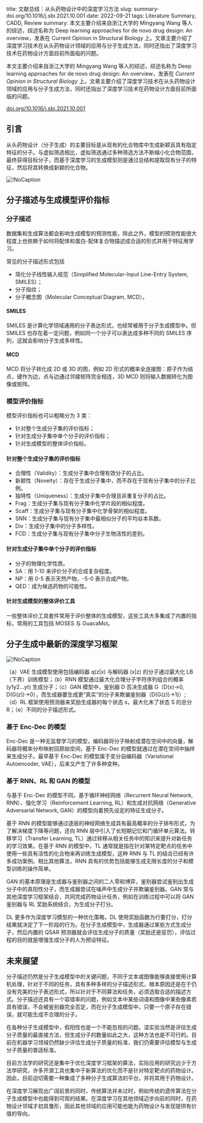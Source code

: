 title: 文献总结｜从头药物设计中的深度学习方法
slug:  summary-doi.org/10.1016/j.sbi.2021.10.001
date: 2022-09-21
tags: Literature Summary, CADD, Review
summary: 本文主要介绍来自浙江大学的 Mingyang Wang 等人的综述，综述名称为 Deep learning approaches for de novo drug design: An overview，发表在 Current Opinion in Structural Biology 上。文章主要介绍了深度学习技术在从头药物设计领域的应用与分子生成方法，同时还指出了深度学习技术在药物设计方面目前所面临的问题。

本文主要介绍来自浙江大学的 Mingyang Wang 等人的综述，综述名称为 Deep learning approaches for de novo drug design: An overview，发表在 *Current Opinion in Structural Biology* 上。文章主要介绍了深度学习技术在从头药物设计领域的应用与分子生成方法，同时还指出了深度学习技术在药物设计方面目前所面临的问题。

<i class="fa-solid fa-arrow-up-right-from-square"></i> [doi.org/10.1016/j.sbi.2021.10.001](https://doi.org/10.1016/j.sbi.2021.10.001)

## 引言

从头药物设计（分子生成）的主要目标是从现有的化合物库中生成新颖且具有指定特征的分子。与虚拟筛选相比，虚拟筛选通过多种筛选方法不断缩小化合物范围，最终获得目标分子，而基于深度学习的生成模型则是通过总结和提取现有分子的特征，然后将其转换成新颖的化合物。

![!NoCaption](https://storage.live.com/items/4D18B16B8E0B1EDB!7638?authkey=ALYpzW-ZQ_VBXTU)

## 分子描述与生成模型评价指标

### 分子描述

数据集和生成算法都会影响生成模型的预测性能，除此之外，模型的预测性能很大程度上也依赖于如何将配体和蛋白-配体复合物描述成合适的形式并用于特征用学习。

常见的分子描述形式包括

- 简化分子线性输入规范（Simplified Molecular-Input Line-Entry System, SMILES）；
- 分子指纹；
- 分子概念图（Molecular Conceptual Diagram, MCD）。


#### SMILES

SMILES 是计算化学领域通用的分子表达形式，也经常被用于分子生成模型中。但 SMILES 也存在着一定问题，例如同一个分子可以表达成多种不同的 SMILES 序列，这就会影响分子生成多样性。

#### MCD

MCD 将分子转化成 2D 或 3D 的图，例如 2D 形式的概率全连接图：原子作为结点，键作为边，点与边通过邻接矩阵完全相连，3D MCD 则将输入数据转化为图像或矩阵。

### 模型评价指标

模型评价指标也可以粗略分为 3 类：

- 针对整个生成分子集的评价指标；
- 针对生成分子集中单个分子的评价指标；
- 针对生成模型的整体评价指标。

#### 针对整个生成分子集的评价指标

- 合理性（Validity）：生成分子集中合理有效分子的占比。
- 新颖性（Novelty）：存在于生成分子集中，而不存在于现有分子集中的分子比例。
- 独特性（Uniqueness）：生成分子集中合理且非重复分子的占比。
- Frag：生成分子集与现有分子集中化学片段的相似程度。
- Scaff：生成分子集与现有分子集中化学骨架的相似程度。
- SNN：生成分子集与现有分子集中最相似分子的平均谷本系数。
- Div：生成分子集中的分子多样性。
- FCD：生成分子集与现有分子集中分子生物活性的差别。

#### 针对生成分子集中单个分子的评价指标

- 分子的物理化学性质。
- SA：用 1-10 来评价分子的合成复杂程度。
- NP：用 0-5 表示天然产物，-5-0 表示合成产物。
- QED：成为候选药物的可能性。

#### 针对生成模型的整体评价工具

一些整体评价工具套件常用于评价整体的生成模型，这些工具大多集成了内置的指标，常用的工具包括 MOSES 与 GuacaMol。

## 分子生成中最新的深度学习框架

![!NoCaption](https://storage.live.com/items/4D18B16B8E0B1EDB!7639?authkey=ALYpzW-ZQ_VBXTU)

<p class="intro">（a）VAE 生成模型使用包括编码器 q(z|x) 与解码器 (x|z) 的分子通过最大化 LB（下界）训练模型；（b）RNN 模型通过最大化合理分子字符序列组合的概率 (y1y2…yt) 生成分子；（c）GAN 模型中，鉴别器 D 否决生成器 G（D(x)→0, D(G(z))→0），而生成器要生成更“真实”的分子来欺骗鉴别器（D(G(z))→1)）;（d）RL 框架使用预测器来奖励生成器的每个状态 s，最大化末了状态 S 的总分 R；（e）不同的分子描述形式。</p>

### 基于 Enc-Dec 的模型

Enc-Dec 是一种无监督学习的模型，编码器将分子映射成潜在空间中的向量，解码器将概率分布映射回原始空间，基于 Enc-Dec 的模型就通过在潜在空间中抽样来生成分子。最早基于 Enc-Dec 的模型属于变分自编码器（Variational Autoencoder, VAE），后来又产生了许多种变种。

### 基于 RNN、RL 和 GAN 的模型

与基于 Enc-Dec 的模型不同，基于循环神经网络（Recurrent Neural Network, RNN）、强化学习（Reinforcement
Learning, RL）和生成对抗网络（Generative Adversarial
Network, GAN）的模型向着预先设定的特征生成分子。

基于 RNN 的模型能够通过逐层的神经网络生成具有最高概率的分子排布形式，为了解决梯度下降等问题，还向 RNN 层中引入了长短期记忆和门循环单元算法。转移学习（Transfer Learning, TL）通过转移从相关任务中的知识来提升对新任务的学习效果。在基于 RNN 的模型中，TL 通常就是指在针对某特定靶点的任务中使用一些具有活性的化合物来再训练生成模型，这种 RNN 与 TL 的结合已经有许多成功案例。相比其他算法，RNN 具有的优势包括能够生成无限长度的分子和模型训练的操作简单。

GAN 的基本原理是生成器与鉴别器之间的二人零和博弈，鉴别器尝试鉴别出生成分子中的真阳性分子，而生成器尝试在噪声中生成分子并欺骗鉴别器。GAN 常与其他深度学习框架结合，共同完成药物设计任务，例如在训练过程中可以将 GAN 鉴别器与 RL 奖励系统结合，为生成分子打分。

DL 更多作为深度学习模型的一种优化策略，DL 使用奖励函数为行要打分，打分结果就决定了下一阶段的行为。在分子生成模型中，生成器通过某些方式生成分子，然后内置的 QSAR 预测器就会评估生成分子的质量（奖励还是惩罚），评估过程的目的就是增强生成分子的人为预设特征。

## 未来展望

分子描述仍然是分子生成模型中的关键问题，不同于文本或图像能够直接使用计算机处理，针对于不同的任务，具有多种多样的分子描述形式，根本原因还是在于仍没有完美的分子表述形式，所以针对于不同算法和任务，必须选取合适的描述方式。分子描述还具有一个容错率的问题，例如文本中某些词语和图像中某些像素若具有错误，不会被鉴别器完全否定，而在分子生成模型中，只要一个原子存在错误，就可能生成不合理的分子。

在各种分子生成模型中，假阳性也是一个不能忽视的问题。湿实验当然是评估生成分子质量的最直接方法，但生成分子的数量如此之大，这种方法也是不可行的。目前在机器学习领域仍然缺少评估生成分子质量的标准，我们仍需要评估模型与生成分子质量的普适标准。

目前方法学的研究还是集中于优化深度学习框架的算法，实际应用的研究远少于方法学研究，许多开源工具也集中于新算法的优化而不是针对特定靶点的药物设计。因此，目前迫切需要一种集成了多种分子生成算法的平台，并将其用于药物设计。

在深度学习展现出广阔前景的同时，传统算法并未过时，例如传统的遗传算法在分子生成模型中也能得到可观的结果。在深度学习在其他领域迈步向前的同时，在药物设计邻域才初具雏形，因此其他邻域的应用可能也能为药物设计与发现提供有价值的导向。